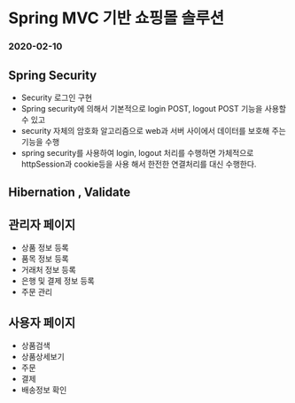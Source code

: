 # Spring MVC 기반 쇼핑몰 솔루션
### 2020-02-10

## Spring Security
* Security 로그인 구현
* Spring security에 의해서 기본적으로 login POST, logout POST 기능을 사용할 수 있고
* security 자체의 암호화 알고리즘으로 web과 서버 사이에서 데이터를 보호해 주는 기능을 수행
* spring security를 사용하여 login, logout 처리를 수행하면 가체적으로 httpSession과 cookie등을 사용 해서 한전한 연결처리를 대신 수행한다.



## Hibernation , Validate


## 관리자 페이지
* 상품 정보 등록
* 품목 정보 등록
* 거래처 정보 등록
* 은행 및 결제 정보 등록
* 주문 관리


## 사용자 페이지
* 상품검색
* 상품상세보기
* 주문
* 결제
* 배송정보 확인






